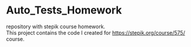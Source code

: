 # Auto_Tests_Homework
 repository with stepik course homework.  
 This project contains the code I created for https://stepik.org/course/575/ course.
 